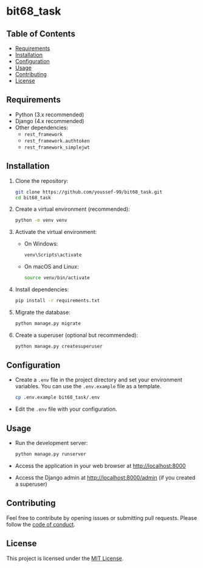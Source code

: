 # bit68_task

## Table of Contents

- [Requirements](#requirements)
- [Installation](#installation)
- [Configuration](#configuration)
- [Usage](#usage)
- [Contributing](#contributing)
- [License](#license)

## Requirements

- Python (3.x recommended)
- Django (4.x recommended)
- Other dependencies:
    - `rest_framework`
    - `rest_framework.authtoken`
    - `rest_framework_simplejwt`

## Installation

1. Clone the repository:

    ```bash
    git clone https://github.com/youssef-99/bit68_task.git
    cd bit68_task
    ```

2. Create a virtual environment (recommended):

    ```bash
    python -m venv venv
    ```

3. Activate the virtual environment:

    - On Windows:

        ```bash
        venv\Scripts\activate
        ```

    - On macOS and Linux:

        ```bash
        source venv/bin/activate
        ```

4. Install dependencies:

    ```bash
    pip install -r requirements.txt
    ```

5. Migrate the database:

    ```bash
    python manage.py migrate
    ```

6. Create a superuser (optional but recommended):

    ```bash
    python manage.py createsuperuser
    ```

## Configuration

- Create a `.env` file in the project directory and set your environment variables. You can use the `.env.example` file as a template.

    ```bash
    cp .env.example bit68_task/.env
    ```

- Edit the `.env` file with your configuration.

## Usage

- Run the development server:

    ```bash
    python manage.py runserver
    ```

- Access the application in your web browser at [http://localhost:8000](http://localhost:8000)

- Access the Django admin at [http://localhost:8000/admin](http://localhost:8000/admin) (if you created a superuser)

## Contributing

Feel free to contribute by opening issues or submitting pull requests. Please follow the [code of conduct](CONTRIBUTING.md).

## License

This project is licensed under the [MIT License](LICENSE).
